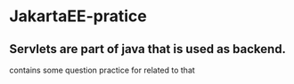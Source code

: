 # JakartaEE-pratice
## Servlets are part of java that is used as backend.
contains some question practice for related to that
